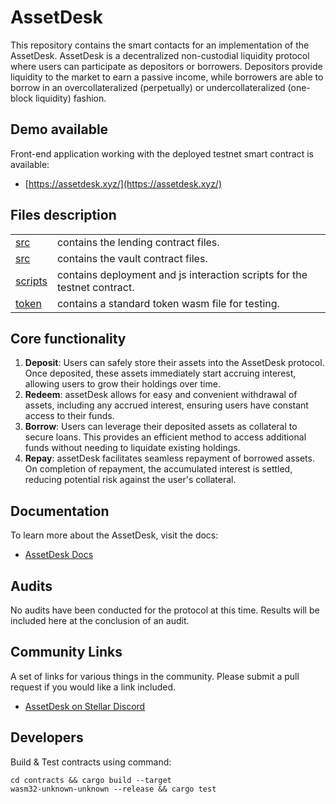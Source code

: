 # AssetDesk

This repository contains the smart contacts for an implementation of the AssetDesk. AssetDesk is a decentralized non-custodial liquidity protocol where users can participate as depositors or borrowers. Depositors provide liquidity to the market to earn a passive income, while borrowers are able to borrow in an overcollateralized (perpetually) or undercollateralized (one-block liquidity) fashion.

## Demo available

Front-end application working with the deployed testnet smart contract is available:
* [https://assetdesk.xyz/](https://assetdesk.xyz/)

## Files description

|                                    |                                                                          |
|------------------------------------|--------------------------------------------------------------------------|
| [src](./contracts/lending)         | contains the lending contract files.                                     |
| [src](./contracts/vault_contracts) | contains the vault contract files.                                       |
| [scripts](./scripts)               | contains deployment and js interaction scripts for the testnet contract. |
| [token](./token)                   | contains a standard token wasm file for testing.                         |

## Core functionality

1) **Deposit**: Users can safely store their assets into the AssetDesk protocol. Once deposited, these assets immediately start accruing interest, allowing users to grow their holdings over time.
2) **Redeem**: assetDesk allows for easy and convenient withdrawal of assets, including any accrued interest, ensuring users have constant access to their funds.
3) **Borrow**: Users can leverage their deposited assets as collateral to secure loans. This provides an efficient method to access additional funds without needing to liquidate existing holdings.
4) **Repay**: assetDesk facilitates seamless repayment of borrowed assets. On completion of repayment, the accumulated interest is settled, reducing potential risk against the user's collateral.

## Documentation

To learn more about the AssetDesk, visit the docs:
* [AssetDesk Docs](https://assetdesk.gitbook.io/)

## Audits

No audits have been conducted for the protocol at this time. Results will be included here at the conclusion of an audit.

## Community Links

A set of links for various things in the community. Please submit a pull request if you would like a link included.

* [AssetDesk on Stellar Discord](https://discord.com/channels/897514728459468821/1082054199187083264/threads/1167387469960990750)

## Developers

Build & Test contracts using command:


<code>cd contracts && cargo build --target wasm32-unknown-unknown --release  && cargo test</code>
